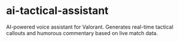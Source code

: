 # ai-tactical-assistant
AI-powered voice assistant for Valorant. Generates real-time tactical callouts and humorous commentary based on live match data.
